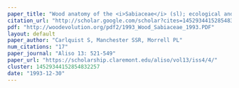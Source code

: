 ```yaml
---
paper_title: "Wood anatomy of the <i>Sabiaceae</i> (sl); ecological and systematics implications"
citation_url: "http://scholar.google.com/scholar?cites=14529344152854832257&as_sdt=5,24&sciodt=0,24&hl=en"
pdf: "http://woodevolution.org/pdf2/1993_Wood_Sabiaceae_1993.PDF"
layout: default
paper_author: "Carlquist S, Manchester SSR, Morrell PL"
num_citations: "17"
paper_journal: "Aliso 13: 521-549"
paper_url: "https://scholarship.claremont.edu/aliso/vol13/iss4/4/"
cluster: 14529344152854832257
date: "1993-12-30"
---
```

